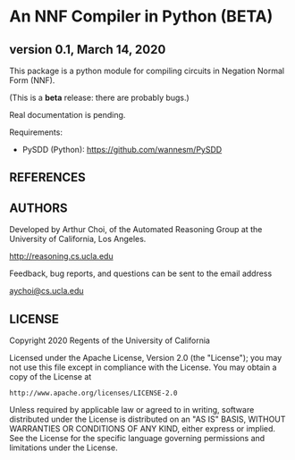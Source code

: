 # An NNF Compiler in Python (BETA)
## version 0.1, March 14, 2020

This package is a python module for compiling circuits in Negation
Normal Form (NNF).

(This is a **beta** release: there are probably bugs.)

Real documentation is pending.

Requirements:
* PySDD (Python): https://github.com/wannesm/PySDD

## REFERENCES

## AUTHORS

Developed by Arthur Choi, of the Automated Reasoning Group at the
University of California, Los Angeles.

  http://reasoning.cs.ucla.edu

Feedback, bug reports, and questions can be sent to the email address

  aychoi@cs.ucla.edu

## LICENSE

Copyright 2020 Regents of the University of California

Licensed under the Apache License, Version 2.0 (the "License");
you may not use this file except in compliance with the License.
You may obtain a copy of the License at

    http://www.apache.org/licenses/LICENSE-2.0

Unless required by applicable law or agreed to in writing, software
distributed under the License is distributed on an "AS IS" BASIS,
WITHOUT WARRANTIES OR CONDITIONS OF ANY KIND, either express or implied.
See the License for the specific language governing permissions and
limitations under the License.
